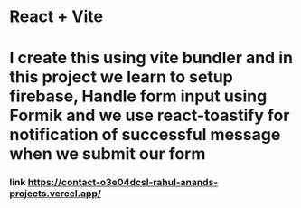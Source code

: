 # React + Vite

# I create this using vite bundler and in this project we learn to setup firebase, Handle form input using Formik and we use react-toastify for notification of successful message when we submit our form

### link  https://contact-o3e04dcsl-rahul-anands-projects.vercel.app/

